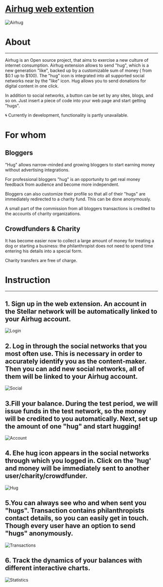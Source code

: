 # [Airhug web extention](https://airhug.click/)

![Airhug][logo]

# About

___

 Airhug is an Open source project, that aims to exercise a new culture of internet consumption. Airhug extension allows to send "hug", which is a new generation "like", backed up by a customizable sum of money ( from $0.1 up to $100). The "hug" icon is integrated into all supported social networks near by the "like" icon. Hug allows you to send donations for digital content in one click.


In addition to social networks, a button can be set by any sites, blogs, and so on. Just insert a piece of code into your web page and start getting "hugs".

🌀 Currently in development, functionality is partly unavailable.


# For whom

## Bloggers
"Hug" allows narrow-minded and growing bloggers to start earning money without advertising integrations.

For professional bloggers "hug" is an opportunity to get real money feedback from audience and become more independent.

Bloggers can also customize their profile so that all of their "hugs" are immediately redirected to a charity fund. This can be done anonymously.

A small part of the commission from all bloggers transactions is credited to the accounts of charity organizations.


## Crowdfunders & Charity
It has become easier now to collect a large amount of money for treating a dog or starting a business: the philanthropist does not need to spend time entering his details into a special form.

Charity transfers are free of charge.


# Instruction

___

## 1. Sign up in the web extension. An account in the Stellar network will be automatically linked to your Airhug account.
![Login][login]

## 2. Log in through the social networks that you most often use. This is necessary in order to accurately identify you as the content-maker. Then you can add new social networks, all of them will be linked to your Airhug account.
![Social][social]

## 3.Fill your balance. During the test period, we will issue funds in the test network, so the money will be credited to you automatically. Next, set up the amount of one "hug" and start hugging!

![Account][account]

## 4. Еhe hug icon appears in the social networks through which you logged in. Click on the 'hug' and money will be immediately sent to another user/charity/crowdfunder.

![Hug][hug]

## 5.You can always see who and when sent you "hugs". Transaction contains philanthropists contact details, so you can easily get in touch. Though every user have an option to send "hugs" anonymously.

![Transactions][transactions]

## 6. Track the dynamics of your balances with different interactive charts.

![Statistics][statistics]

[hug]:./instructionPics/hug.png
[logo]:./instructionPics/logo.png
[login]:./instructionPics/login.png
[social]:./instructionPics/social.png
[account]:./instructionPics/account.png
[transactions]:./instructionPics/transactions.png
[statistics]:./instructionPics/statistics.png
